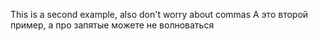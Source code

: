 This is a second example, also don't worry about commas
А это второй пример, а про запятые можете не волноваться
